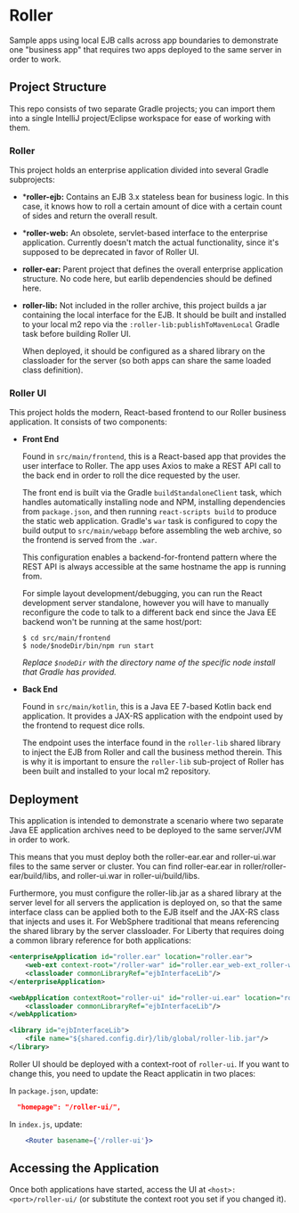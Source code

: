 # Roller

Sample apps using local EJB calls across app boundaries to demonstrate one "business app" that requires two apps deployed to the same server in order to work.

## Project Structure
This repo consists of two separate Gradle projects; you can import them into a single IntelliJ project/Eclipse workspace for ease of working with them. 

### Roller
This project holds an enterprise application divided into several Gradle subprojects:
- ***roller-ejb:** Contains an EJB 3.x stateless bean for business logic. In this case, it knows how to roll a certain amount of dice with a certain count of sides and return the overall result.
- ***roller-web:** An obsolete, servlet-based interface to the enterprise application. Currently doesn't match the actual functionality, since it's supposed to be deprecated in favor of Roller UI. 
- **roller-ear:** Parent project that defines the overall enterprise application structure. No code here, but earlib dependencies should be defined here.
- **roller-lib:** Not included in the roller archive, this project builds a jar containing the local interface for the EJB. It should be built and installed to your local m2 repo via the `:roller-lib:publishToMavenLocal` Gradle task before building Roller UI. 

  When deployed, it should be configured as a shared library on the classloader for the server (so both apps can share the same loaded class definition).

### Roller UI
This project holds the modern, React-based frontend to our Roller business application. It consists of two components:
- **Front End**
  
  Found in `src/main/frontend`, this is a React-based app that provides the user interface to Roller. The app uses Axios to make a REST API call to the back end in order to roll the dice requested by the user.

  The front end is built via the Gradle `buildStandaloneClient` task, which handles automatically installing node and NPM, installing dependencies from `package.json`, and then running `react-scripts build` to produce the static web application. Gradle's `war` task is configured to copy the build output to `src/main/webapp` before assembling the web archive, so the frontend is served from the `.war`. 

  This configuration enables a backend-for-frontend pattern where the REST API is always accessible at the same hostname the app is running from.

  For simple layout development/debugging, you can run the React development server standalone, however you will have to manually reconfigure the code to talk to a different back end since the Java EE backend won't be running at the same host/port:

  ```shell
  $ cd src/main/frontend
  $ node/$nodeDir/bin/npm run start
  ```

  _Replace `$nodeDir` with the directory name of the specific node install that Gradle has provided._

- **Back End**

  Found in `src/main/kotlin`, this is a Java EE 7-based Kotlin back end application. It provides a JAX-RS application with the endpoint used by the frontend to request dice rolls. 

  The endpoint uses the interface found in the `roller-lib` shared library to inject the EJB from Roller and call the business method therein. This is why it is important to ensure the `roller-lib` sub-project of Roller has been built and installed to your local m2 repository.

## Deployment

This application is intended to demonstrate a scenario where two separate Java EE application archives need to be deployed to the same server/JVM in order to work. 

This means that you must deploy both the roller-ear.ear and roller-ui.war files to the same server or cluster. You can find roller-ear.ear in roller/roller-ear/build/libs, and roller-ui.war in roller-ui/build/libs.

Furthermore, you must configure the roller-lib.jar as a shared library at the server level for all servers the application is deployed on, so that the same interface class can be applied both to the EJB itself and the JAX-RS class that injects and uses it. For WebSphere traditional that means referencing the shared library by the server classloader. For Liberty that requires doing a common library reference for both applications:

```xml
<enterpriseApplication id="roller.ear" location="roller.ear">
    <web-ext context-root="/roller-war" id="roller.ear_web-ext_roller-war" moduleName="roller-war"/>
    <classloader commonLibraryRef="ejbInterfaceLib"/>
</enterpriseApplication>

<webApplication contextRoot="roller-ui" id="roller-ui.ear" location="roller-ui.war">
    <classloader commonLibraryRef="ejbInterfaceLib"/>
</webApplication>

<library id="ejbInterfaceLib">
    <file name="${shared.config.dir}/lib/global/roller-lib.jar"/>
</library>
```

Roller UI should be deployed with a context-root of `roller-ui`. If you want to change this, you need to update the React applicatin in two places:

In `package.json`, update:
```json
  "homepage": "/roller-ui/",
```

In `index.js`, update:
```jsx
    <Router basename={'/roller-ui'}>
```

## Accessing the Application

Once both applications have started, access the UI at `<host>:<port>/roller-ui/` (or substitute the context root you set if you changed it).